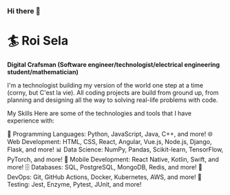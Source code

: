 ### Hi there 👋

# 🏄 Roi Sela

**Digital Crafsman (Software engineer/technologist/electrical engineering student/mathematician)**

I'm a technologist building my version of the world one step at a time (corny, but C'est la vie).
All coding projects are build from ground up, from planning and designing all the way to solving real-life problems with code.

My Skills
Here are some of the technologies and tools that I have experience with:

🚀 Programming Languages: Python, JavaScript, Java, C++, and more!
🌐 Web Development: HTML, CSS, React, Angular, Vue.js, Node.js, Django, Flask, and more!
📊 Data Science: NumPy, Pandas, Scikit-learn, TensorFlow, PyTorch, and more!
📱 Mobile Development: React Native, Kotlin, Swift, and more!
🗄️ Databases: SQL, PostgreSQL, MongoDB, Redis, and more!
🔧 DevOps: Git, GitHub Actions, Docker, Kubernetes, AWS, and more!
🧪 Testing: Jest, Enzyme, Pytest, JUnit, and more!

<!--
My Projects
Here are some of the projects that I have worked on:

🚀 Project 1: A web application built using React and Node.js that allows users to manage their tasks.
🌐 Project 2: A Django web application that displays data from a PostgreSQL database.
📊 Project 3: A machine learning project that uses TensorFlow to classify images.
📱 Project 4: A mobile application built using React Native that allows users to track their fitness goals.
🗄️ Project 5: A Redis-based caching system that improves the performance of a web application.
Contact Me
If you're interested in working together or have any questions, feel free to reach out to me via email or LinkedIn. I'm always open to new opportunities and collaborations! 😄


**roiSela/roiSela** is a ✨ _special_ ✨ repository because its `README.md` (this file) appears on your GitHub profile.

Here are some ideas to get you started:

- 🔭 I’m currently working on ...
- 🌱 I’m currently learning ...
- 👯 I’m looking to collaborate on ...
- 🤔 I’m looking for help with ...
- 💬 Ask me about ...
- 📫 How to reach me: ...
- 😄 Pronouns: ...
- ⚡ Fun fact: ...
-->
